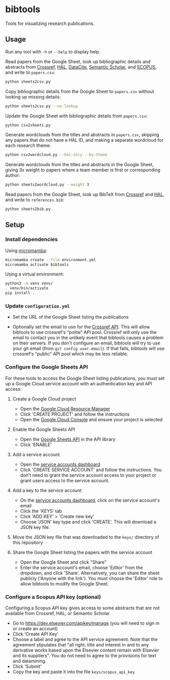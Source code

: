 # bibtools

Tools for visualizing research publications.

## Usage

Run any tool with `-h` or `--help` to display help.

Read papers from the Google Sheet, look up bibliographic details and abstracts from [Crossref](https://www.crossref.org/), [HAL](https://hal.science), [DataCite](https://datacite.org/), [Semantic Scholar](https://www.semanticscholar.org/), and [SCOPUS](https://www.elsevier.com/products/scopus), and write to `papers.csv`:

```bash
python sheets2csv.py
```

Copy bibliographic details from the Google Sheet to `papers.csv` without looking up missing details:

```bash
python sheets2csv.py --no-lookup
```

Update the Google Sheet with bibliographic details from `papers.csv`:

```bash
python csv2sheets.py
```

Generate wordclouds from the titles and abstracts in `papers.csv`, skipping any papers that do not have a HAL ID, and making a separate wordcloud for each research theme:

```bash
python csv2wordcloud.py --hal-only --by-theme
```

Generate wordclouds from the titles and abstracts in the Google Sheet, giving 3x weight to papers where a team member is first or corresponding author:

```bash
python sheets2wordcloud.py --weight 3
```

Read papers from the Google Sheet, look up BibTeX from [Crossref](https://www.crossref.org/) and [HAL](https://hal.science), and write to `references.bib`:

```bash
python sheets2bib.py
```

## Setup

### Install dependencies

Using [micromamba](https://mamba.readthedocs.io/en/latest/user_guide/micromamba.html):

```bash
micromamba create --file environment.yml
micromamba activate bibtools
```

Using a virtual environment:

```bash
python3 -m venv venv/
. venv/bin/activate
pip install .
```

### Update `configuration.yml`

* Set the URL of the Google Sheet listing the publications

* Optionally set the email to use for the [Crossref API](https://www.crossref.org/documentation/retrieve-metadata/rest-api/tips-for-using-the-crossref-rest-api/#pick-the-right-service-level). This will allow bibtools to use crossref's "polite" API pool. Crossref will only use the email to contact you in the unlikely event that bibtools causes a problem on their servers. If you don't configure an email, bibtools will try to use your git email (from `git config user.email`). If that fails, bibtools will use crossref's "public" API pool which may be less reliable.

### Configure the Google Sheets API

For these tools to access the Google Sheet listing publications, you must set up a Google Cloud service account with an authentication key and API access:

1. Create a Google Cloud project

    * Open the [Google Cloud Resource Manager](https://console.cloud.google.com/cloud-resource-manager)
    * Click 'CREATE PROJECT' and follow the instructions
    * Open the [Google Cloud Console](https://console.cloud.google.com/) and ensure your project is selected

2. Enable the Google Sheets API

    * Open the [Google Sheets API](https://console.cloud.google.com/apis/library/sheets.googleapis.com) in the API library
    * Click 'ENABLE'

3.  Add a service account

    * Open the [service accounts dashboard](https://console.cloud.google.com/iam-admin/serviceaccounts)
    * Click 'CREATE SERVICE ACCOUNT' and follow the instructions. You don't need to grant the service account access to your project or grant users access to the service account.

4. Add a key to the service account

    * On the [service accounts dashboard](https://console.cloud.google.com/iam-admin/serviceaccounts), click on the service account's email
    * Click the 'KEYS' tab
    * Click 'ADD KEY' > 'Create new key'
    * Choose 'JSON' key type and click 'CREATE'. This will download a JSON key file.

5. Move the JSON key file that was downloaded to the `keys/` directory of this repository

6. Share the Google Sheet listing the papers with the service account

    * Open the Google Sheet and click "Share"
    * Enter the service account's email, choose 'Editor' from the dropdown, and click 'Share'. Alternatively, you can share the sheet publicly ('Anyone with the link'). You must choose the 'Editor' role to allow bibtools to modify the Google Sheet.

### Configure a Scopus API key (optional)

Configuring a Scopus API key gives access to some abstracts that are not available from Crossref, HAL, or Semantic Scholar.

* Go to https://dev.elsevier.com/apikey/manage (you will need to sign in or create an account)
* Click 'Create API Key'
* Choose a label and agree to the API service agreement. Note that the agreement stipulates that "all right, title and interest in and to any derivative works based upon the Elsevier content remain with Elsevier and its suppliers". You do not need to agree to the provisions for text and datamining.
* Click 'Submit'
* Copy the key and paste it into the file `keys/scopus_api_key`
